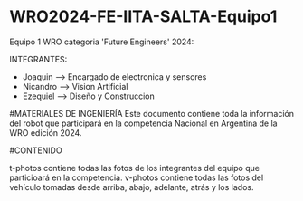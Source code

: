 # WRO2024-FE-IITA-SALTA-Equipo1
Equipo 1 WRO categoria 'Future Engineers' 2024:

 INTEGRANTES:
* Joaquin --> Encargado de electronica y sensores 
* Nicandro --> Vision Artificial 
* Ezequiel --> Diseño y Construccion 

#MATERIALES DE INGENIERÍA
    Este documento contiene toda la información del robot que participará en la competencia Nacional en Argentina de la WRO edición 2024.

#CONTENIDO

t-photos contiene todas las fotos de los integrantes del equipo que particioará en la competencia.
v-photos contiene todas las fotos del vehículo tomadas desde arriba, abajo, adelante, atrás y los lados.













